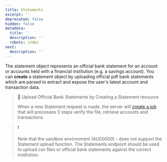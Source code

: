 ```yaml
---
title: Statements
excerpt: ''
deprecated: false
hidden: false
metadata:
  title: ''
  description: ''
  robots: index
next:
  description: ''
---
```

The statement object represents an official bank statement for an account or accounts held with a financial institution (e.g. a savings account). You can **create** a statement object by uploading official pdf bank statements which are parsed to extract and expose the user's latest account and transaction data. 

> 📘 Upload Official Bank Statements by Creating a Statement resource
> 
> When a new Statement request is made, the server will [create a job](https://basiq.readme.io/3.0/reference/getjobs) that will processes 3 steps verify the file, retrieve accounts and transactions

> ❗️ 
> 
> Note that the sandbox environment (AU00000) - does not support the Statement upload function. The Statements endpoint should be used to upload csv files or official bank statements against the correct institution.